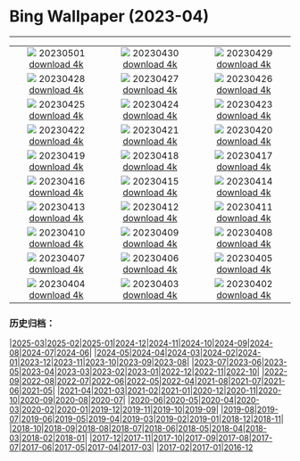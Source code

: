 # Bing Wallpaper (2023-04)
**************
| | | |
| :----: | :----: | :----: |
| ![](https://www.bing.com/th?id=OHR.QuebecCityBridge_EN-IN8012696513_1920x1080.jpg) 20230501 [download 4k](https://www.bing.com/th?id=OHR.QuebecCityBridge_EN-IN8012696513_UHD.jpg) | ![](https://www.bing.com/th?id=OHR.TheHawaMahal_EN-IN8397343140_1920x1080.jpg) 20230430 [download 4k](https://www.bing.com/th?id=OHR.TheHawaMahal_EN-IN8397343140_UHD.jpg) | ![](https://www.bing.com/th?id=OHR.JTNPMilkyWay_EN-IN2861486147_1920x1080.jpg) 20230429 [download 4k](https://www.bing.com/th?id=OHR.JTNPMilkyWay_EN-IN2861486147_UHD.jpg) |
| ![](https://www.bing.com/th?id=OHR.MariposaGrove_EN-IN0741084791_1920x1080.jpg) 20230428 [download 4k](https://www.bing.com/th?id=OHR.MariposaGrove_EN-IN0741084791_UHD.jpg) | ![](https://www.bing.com/th?id=OHR.SouthPadre_EN-IN4631581656_1920x1080.jpg) 20230427 [download 4k](https://www.bing.com/th?id=OHR.SouthPadre_EN-IN4631581656_UHD.jpg) | ![](https://www.bing.com/th?id=OHR.GHOAudubonDay_EN-IN4444137631_1920x1080.jpg) 20230426 [download 4k](https://www.bing.com/th?id=OHR.GHOAudubonDay_EN-IN4444137631_UHD.jpg) |
| ![](https://www.bing.com/th?id=OHR.AdelieWPD_EN-IN4116637364_1920x1080.jpg) 20230425 [download 4k](https://www.bing.com/th?id=OHR.AdelieWPD_EN-IN4116637364_UHD.jpg) | ![](https://www.bing.com/th?id=OHR.FranconianWineCellar_EN-IN8212492005_1920x1080.jpg) 20230424 [download 4k](https://www.bing.com/th?id=OHR.FranconianWineCellar_EN-IN8212492005_UHD.jpg) | ![](https://www.bing.com/th?id=OHR.BandhavgarhNationalPark_EN-IN1237060270_1920x1080.jpg) 20230423 [download 4k](https://www.bing.com/th?id=OHR.BandhavgarhNationalPark_EN-IN1237060270_UHD.jpg) |
| ![](https://www.bing.com/th?id=OHR.EarthDayFox_EN-IN2991531314_1920x1080.jpg) 20230422 [download 4k](https://www.bing.com/th?id=OHR.EarthDayFox_EN-IN2991531314_UHD.jpg) | ![](https://www.bing.com/th?id=OHR.ProcidaItaly_EN-IN2774777821_1920x1080.jpg) 20230421 [download 4k](https://www.bing.com/th?id=OHR.ProcidaItaly_EN-IN2774777821_UHD.jpg) | ![](https://www.bing.com/th?id=OHR.BeltedGalloway_EN-IN4523698216_1920x1080.jpg) 20230420 [download 4k](https://www.bing.com/th?id=OHR.BeltedGalloway_EN-IN4523698216_UHD.jpg) |
| ![](https://www.bing.com/th?id=OHR.TaiwanYuhina_EN-IN6244299700_1920x1080.jpg) 20230419 [download 4k](https://www.bing.com/th?id=OHR.TaiwanYuhina_EN-IN6244299700_UHD.jpg) | ![](https://www.bing.com/th?id=OHR.MPPUnesco_EN-IN6402090546_1920x1080.jpg) 20230418 [download 4k](https://www.bing.com/th?id=OHR.MPPUnesco_EN-IN6402090546_UHD.jpg) | ![](https://www.bing.com/th?id=OHR.OneThousandSprings_EN-IN2012624534_1920x1080.jpg) 20230417 [download 4k](https://www.bing.com/th?id=OHR.OneThousandSprings_EN-IN2012624534_UHD.jpg) |
| ![](https://www.bing.com/th?id=OHR.KiteDay_EN-IN0242153620_1920x1080.jpg) 20230416 [download 4k](https://www.bing.com/th?id=OHR.KiteDay_EN-IN0242153620_UHD.jpg) | ![](https://www.bing.com/th?id=OHR.TheRedFort_EN-IN6931818397_1920x1080.jpg) 20230415 [download 4k](https://www.bing.com/th?id=OHR.TheRedFort_EN-IN6931818397_UHD.jpg) | ![](https://www.bing.com/th?id=OHR.RedSeaStars_EN-IN6663264044_1920x1080.jpg) 20230414 [download 4k](https://www.bing.com/th?id=OHR.RedSeaStars_EN-IN6663264044_UHD.jpg) |
| ![](https://www.bing.com/th?id=OHR.PhloxSubulata_EN-IN8419741761_1920x1080.jpg) 20230413 [download 4k](https://www.bing.com/th?id=OHR.PhloxSubulata_EN-IN8419741761_UHD.jpg) | ![](https://www.bing.com/th?id=OHR.EuropeFromISS_EN-IN9083252103_1920x1080.jpg) 20230412 [download 4k](https://www.bing.com/th?id=OHR.EuropeFromISS_EN-IN9083252103_UHD.jpg) | ![](https://www.bing.com/th?id=OHR.MossyGrottoFalls_EN-IN6020207383_1920x1080.jpg) 20230411 [download 4k](https://www.bing.com/th?id=OHR.MossyGrottoFalls_EN-IN6020207383_UHD.jpg) |
| ![](https://www.bing.com/th?id=OHR.ElephantTwins_EN-IN8462102206_1920x1080.jpg) 20230410 [download 4k](https://www.bing.com/th?id=OHR.ElephantTwins_EN-IN8462102206_UHD.jpg) | ![](https://www.bing.com/th?id=OHR.Honnavaralavenderfields_EN-IN5301295864_1920x1080.jpg) 20230409 [download 4k](https://www.bing.com/th?id=OHR.Honnavaralavenderfields_EN-IN5301295864_UHD.jpg) | ![](https://www.bing.com/th?id=OHR.NIrelandGiants_EN-IN3889498881_1920x1080.jpg) 20230408 [download 4k](https://www.bing.com/th?id=OHR.NIrelandGiants_EN-IN3889498881_UHD.jpg) |
| ![](https://www.bing.com/th?id=OHR.KitsAspen_EN-IN5758206961_1920x1080.jpg) 20230407 [download 4k](https://www.bing.com/th?id=OHR.KitsAspen_EN-IN5758206961_UHD.jpg) | ![](https://www.bing.com/th?id=OHR.ArizonaPinkMoon_EN-IN4652684709_1920x1080.jpg) 20230406 [download 4k](https://www.bing.com/th?id=OHR.ArizonaPinkMoon_EN-IN4652684709_UHD.jpg) | ![](https://www.bing.com/th?id=OHR.BlackGrouseLekking_EN-IN4229465462_1920x1080.jpg) 20230405 [download 4k](https://www.bing.com/th?id=OHR.BlackGrouseLekking_EN-IN4229465462_UHD.jpg) |
| ![](https://www.bing.com/th?id=OHR.RomanBridge_EN-IN3805962366_1920x1080.jpg) 20230404 [download 4k](https://www.bing.com/th?id=OHR.RomanBridge_EN-IN3805962366_UHD.jpg) | ![](https://www.bing.com/th?id=OHR.AgraFort_EN-IN2182877120_1920x1080.jpg) 20230403 [download 4k](https://www.bing.com/th?id=OHR.AgraFort_EN-IN2182877120_UHD.jpg) | ![](https://www.bing.com/th?id=OHR.JavaBromo_EN-IN1237578882_1920x1080.jpg) 20230402 [download 4k](https://www.bing.com/th?id=OHR.JavaBromo_EN-IN1237578882_UHD.jpg) |

### 历史归档：

|[2025-03](bing/2025-03/2025-03.md)|[2025-02](bing/2025-02/2025-02.md)|[2025-01](bing/2025-01/2025-01.md)|[2024-12](bing/2024-12/2024-12.md)|[2024-11](bing/2024-11/2024-11.md)|[2024-10](bing/2024-10/2024-10.md)|[2024-09](bing/2024-09/2024-09.md)|[2024-08](bing/2024-08/2024-08.md)|[2024-07](bing/2024-07/2024-07.md)|[2024-06](bing/2024-06/2024-06.md)|
|[2024-05](bing/2024-05/2024-05.md)|[2024-04](bing/2024-04/2024-04.md)|[2024-03](bing/2024-03/2024-03.md)|[2024-02](bing/2024-02/2024-02.md)|[2024-01](bing/2024-01/2024-01.md)|[2023-12](bing/2023-12/2023-12.md)|[2023-11](bing/2023-11/2023-11.md)|[2023-10](bing/2023-10/2023-10.md)|[2023-09](bing/2023-09/2023-09.md)|[2023-08](bing/2023-08/2023-08.md)|
|[2023-07](bing/2023-07/2023-07.md)|[2023-06](bing/2023-06/2023-06.md)|[2023-05](bing/2023-05/2023-05.md)|[2023-04](bing/2023-04/2023-04.md)|[2023-03](bing/2023-03/2023-03.md)|[2023-02](bing/2023-02/2023-02.md)|[2023-01](bing/2023-01/2023-01.md)|[2022-12](bing/2022-12/2022-12.md)|[2022-11](bing/2022-11/2022-11.md)|[2022-10](bing/2022-10/2022-10.md)|
|[2022-09](bing/2022-09/2022-09.md)|[2022-08](bing/2022-08/2022-08.md)|[2022-07](bing/2022-07/2022-07.md)|[2022-06](bing/2022-06/2022-06.md)|[2022-05](bing/2022-05/2022-05.md)|[2022-04](bing/2022-04/2022-04.md)|[2021-08](bing/2021-08/2021-08.md)|[2021-07](bing/2021-07/2021-07.md)|[2021-06](bing/2021-06/2021-06.md)|[2021-05](bing/2021-05/2021-05.md)|
|[2021-04](bing/2021-04/2021-04.md)|[2021-03](bing/2021-03/2021-03.md)|[2021-02](bing/2021-02/2021-02.md)|[2021-01](bing/2021-01/2021-01.md)|[2020-12](bing/2020-12/2020-12.md)|[2020-11](bing/2020-11/2020-11.md)|[2020-10](bing/2020-10/2020-10.md)|[2020-09](bing/2020-09/2020-09.md)|[2020-08](bing/2020-08/2020-08.md)|[2020-07](bing/2020-07/2020-07.md)|
|[2020-06](bing/2020-06/2020-06.md)|[2020-05](bing/2020-05/2020-05.md)|[2020-04](bing/2020-04/2020-04.md)|[2020-03](bing/2020-03/2020-03.md)|[2020-02](bing/2020-02/2020-02.md)|[2020-01](bing/2020-01/2020-01.md)|[2019-12](bing/2019-12/2019-12.md)|[2019-11](bing/2019-11/2019-11.md)|[2019-10](bing/2019-10/2019-10.md)|[2019-09](bing/2019-09/2019-09.md)|
|[2019-08](bing/2019-08/2019-08.md)|[2019-07](bing/2019-07/2019-07.md)|[2019-06](bing/2019-06/2019-06.md)|[2019-05](bing/2019-05/2019-05.md)|[2019-04](bing/2019-04/2019-04.md)|[2019-03](bing/2019-03/2019-03.md)|[2019-02](bing/2019-02/2019-02.md)|[2019-01](bing/2019-01/2019-01.md)|[2018-12](bing/2018-12/2018-12.md)|[2018-11](bing/2018-11/2018-11.md)|
|[2018-10](bing/2018-10/2018-10.md)|[2018-09](bing/2018-09/2018-09.md)|[2018-08](bing/2018-08/2018-08.md)|[2018-07](bing/2018-07/2018-07.md)|[2018-06](bing/2018-06/2018-06.md)|[2018-05](bing/2018-05/2018-05.md)|[2018-04](bing/2018-04/2018-04.md)|[2018-03](bing/2018-03/2018-03.md)|[2018-02](bing/2018-02/2018-02.md)|[2018-01](bing/2018-01/2018-01.md)|
|[2017-12](bing/2017-12/2017-12.md)|[2017-11](bing/2017-11/2017-11.md)|[2017-10](bing/2017-10/2017-10.md)|[2017-09](bing/2017-09/2017-09.md)|[2017-08](bing/2017-08/2017-08.md)|[2017-07](bing/2017-07/2017-07.md)|[2017-06](bing/2017-06/2017-06.md)|[2017-05](bing/2017-05/2017-05.md)|[2017-04](bing/2017-04/2017-04.md)|[2017-03](bing/2017-03/2017-03.md)|
|[2017-02](bing/2017-02/2017-02.md)|[2017-01](bing/2017-01/2017-01.md)|[2016-12](bing/2016-12/2016-12.md)